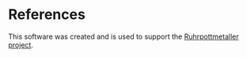 # References
This software was created and is used to support the [Ruhrpottmetaller project](https://www.facebook.com/Ruhrpottmetaller/).
